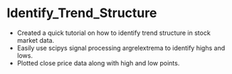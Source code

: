 # Identify_Trend_Structure

- Created a quick tutorial on how to identify trend structure in stock market data.
- Easily use scipys signal processing argrelextrema to identify highs and lows.
- Plotted close price data along with high and low points.
